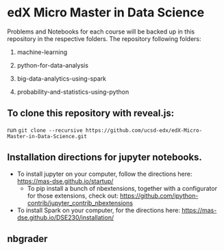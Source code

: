 # edX Micro Master in Data Science 


Problems and Notebooks for each course will be backed up in this repository in the respective folders. The repository following folders:
   
   1. machine-learning

   2. python-for-data-analysis

   3. big-data-analytics-using-spark

   4. probability-and-statistics-using-python

## To clone this repository with reveal.js:

run `git clone --recursive https://github.com/ucsd-edx/edX-Micro-Master-in-Data-Science.git`

## Installation directions for jupyter notebooks.
* To install jupyter on your computer, follow the directions here: https://mas-dse.github.io/startup/
  * To pip install a bunch of nbextensions, together with a configurator for those extensions, check out: https://github.com/ipython-contrib/jupyter_contrib_nbextensions
* To install Spark on your computer, for the directions here: https://mas-dse.github.io/DSE230/installation/
## nbgrader
